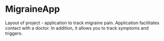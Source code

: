 # MigraineApp

Layout of project - application to track migraine pain. Application facilitates contact with a doctor. In addition, it allows you to track symptoms and triggers.

